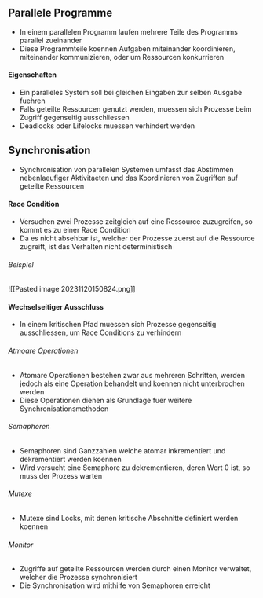 ## Parallele Programme
- In einem parallelen Programm laufen mehrere Teile des Programms parallel zueinander
- Diese Programmteile koennen Aufgaben miteinander koordinieren, miteinander kommunizieren, oder um Ressourcen konkurrieren
#### Eigenschaften
- Ein paralleles System soll bei gleichen Eingaben zur selben Ausgabe fuehren
- Falls geteilte Ressourcen genutzt werden, muessen sich Prozesse beim Zugriff gegenseitig ausschliessen
- Deadlocks oder Lifelocks muessen verhindert werden
## Synchronisation
- Synchronisation von parallelen Systemen umfasst das Abstimmen nebenlaeufiger Aktivitaeten und das Koordinieren von Zugriffen auf geteilte Ressourcen
#### Race Condition
- Versuchen zwei Prozesse zeitgleich auf eine Ressource zuzugreifen, so kommt es zu einer Race Condition
- Da es nicht absehbar ist, welcher der Prozesse zuerst auf die Ressource zugreift, ist das Verhalten nicht deterministisch
###### Beispiel
![[Pasted image 20231120150824.png]]
#### Wechselseitiger Ausschluss
- In einem kritischen Pfad muessen sich Prozesse gegenseitig ausschliessen, um Race Conditions zu verhindern
###### Atmoare Operationen
- Atomare Operationen bestehen zwar aus mehreren Schritten, werden jedoch als eine Operation behandelt und koennen nicht unterbrochen werden
- Diese Operationen dienen als Grundlage fuer weitere Synchronisationsmethoden
###### Semaphoren
- Semaphoren sind Ganzzahlen welche atomar inkrementiert und dekrementiert werden koennen
- Wird versucht eine Semaphore zu dekrementieren, deren Wert $0$ ist, so muss der Prozess warten
###### Mutexe
- Mutexe sind Locks, mit denen kritische Abschnitte definiert werden koennen
###### Monitor
- Zugriffe auf geteilte Ressourcen werden durch einen Monitor verwaltet, welcher die Prozesse synchronisiert
- Die Synchronisation wird mithilfe von Semaphoren erreicht